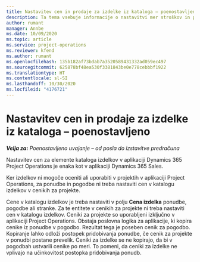 ```yaml
---
title: Nastavitev cen in prodaje za izdelke iz kataloga – poenostavljeno
description: Ta tema vsebuje informacije o nastavitvi mer stroškov in prodajnih zneskov za elemente v katalogu izdelkov.
author: rumant
manager: Annbe
ms.date: 10/09/2020
ms.topic: article
ms.service: project-operations
ms.reviewer: kfend
ms.author: rumant
ms.openlocfilehash: 135b182af73bdab7a3520589431332ad059ec497
ms.sourcegitcommit: 625878bf48ea530f3381843be0e778cebbbf1922
ms.translationtype: HT
ms.contentlocale: sl-SI
ms.lasthandoff: 10/30/2020
ms.locfileid: "4176721"
---
```

# <a name="set-up-cost-and-sales-rates-for-catalog-products---lite"></a>Nastavitev cen in prodaje za izdelke iz kataloga – poenostavljeno

_**Velja za:** Poenostavljeno uvajanje – od posla do izstavitve predračuna_


Nastavitev cen za elemente kataloga izdelkov v aplikaciji Dynamics 365 Project Operations je enaka kot v aplikaciji Dynamics 365 Sales.

Ker izdelkov ni mogoče oceniti ali uporabiti v projektih v aplikaciji Project Operations, za ponudbe in pogodbe ni treba nastaviti cen v katalogu izdelkov v cenikih za projekte.

Cene v katalogu izdelkov je treba nastaviti v polju **Cena izdelka** ponudbe, pogodbe ali stranke. Za te entitete v cenikih za projekte ni treba nastaviti cen v katalogu izdelkov. Ceniki za projekte so uporabljeni izključno v aplikaciji Project Operations. Obstaja poslovna logika za aplikacije, ki kopira cenike iz ponudbe v pogodbo. Rezultat tega je poseben cenik za pogodbo. Kopiranje lahko odloži postopek pridobivanja ponudbe, če cenik za projekte v ponudbi postane prevelik. Ceniki za izdelke se ne kopirajo, da bi v pogodbah ustvarili cenike po meri. To pomeni, da ceniki za izdelke ne vplivajo na učinkovitost postopka pridobivanja ponudb.

